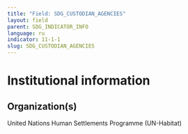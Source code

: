 ```yaml
---
title: "Field: SDG_CUSTODIAN_AGENCIES"
layout: field
parent: SDG_INDICATOR_INFO
language: ru
indicator: 11-1-1
slug: SDG_CUSTODIAN_AGENCIES
---
```

# Institutional information

## Organization(s)

United Nations Human Settlements Programme (UN-Habitat)
